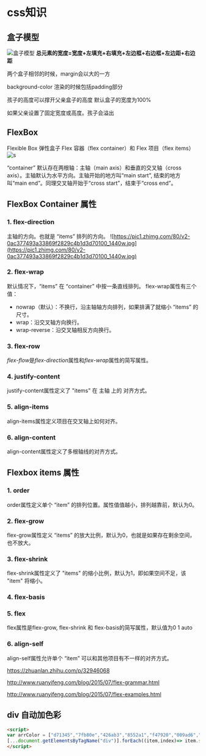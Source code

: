 ﻿# css知识

## 盒子模型

![盒子模型](https://www.runoob.com/images/box-model.gif)
**总元素的宽度=宽度+左填充+右填充+左边框+右边框+左边距+右边距**

两个盒子相邻的时候，margin会以大的一方

background-color 渲染的时候包括padding部分

孩子的高度可以撑开父亲盒子的高度
默认盒子的宽度为100%

如果父亲设置了固定宽度或高度。孩子会溢出

## FlexBox

Flexible Box 弹性盒子
Flex 容器（flex container）和 Flex 项目（flex items）
![s](https://pic1.zhimg.com/80/v2-3b36245858fe73d6f50396c2e773848c_1440w.jpg)

“container” 默认存在两根轴：主轴（main axis）和垂直的交叉轴（cross axis）。主轴默认为水平方向。主轴开始的地方叫“main start”, 结束的地方叫“main end”。同理交叉轴开始于“cross start”，结束于“cross end”。

## FlexBox Container 属性

### 1. flex-direction

主轴的方向。也就是 “items” 排列的方向。
![https://pic1.zhimg.com/80/v2-0ac377493a33869f2829c4b1d3d70100_1440w.jpg](https://pic1.zhimg.com/80/v2-0ac377493a33869f2829c4b1d3d70100_1440w.jpg)

### 2. flex-wrap

默认情况下，“items” 在 “container” 中按一条直线排列。
flex-wrap属性有三个值：

* nowrap（默认）：不换行，沿主轴轴方向排列，如果排满了就缩小 “items” 的尺寸。
* wrap：沿交叉轴方向换行。
* wrap-reverse：沿交叉轴相反方向换行。

### 3. flex-row

*flex-flow*是*flex-direction*属性和*flex-wrap*属性的简写属性。

### 4. justify-content

justify-content属性定义了 "items" 在 主轴 上的 对齐方式。

### 5. align-items

align-items属性定义项目在交叉轴上如何对齐。

### 6. align-content

align-content属性定义了多根轴线的对齐方式。

## Flexbox items 属性

### 1. order

order属性定义单个 “item” 的排列位置。属性值值越小，排列越靠前，默认为0。

### 2. flex-grow

flex-grow属性定义 “items” 的放大比例，默认为0，也就是如果存在剩余空间，也不放大。

### 3. flex-shrink

flex-shrink属性定义了 "items" 的缩小比例，默认为1，即如果空间不足，该 "item" 将缩小。

### 4. flex-basis

### 5. flex

flex属性是flex-grow, flex-shrink 和 flex-basis的简写属性，默认值为0 1 auto

### 6. align-self

align-self属性允许单个 “item” 可以和其他项目有不一样的对齐方式。

<https://zhuanlan.zhihu.com/p/32946068>

<http://www.ruanyifeng.com/blog/2015/07/flex-grammar.html>

<http://www.ruanyifeng.com/blog/2015/07/flex-examples.html>

## div 自动加色彩

```html
<script>
var arrColor = ["d71345","7fb80e","426ab3","8552a1","f47920","009ad6","7fb80e","367459"];
[...document.getElementsByTagName("div")].forEach((item,index)=> item.style.backgroundColor = "#" + arrColor [index % arrColor.length]  )
</script>
```
